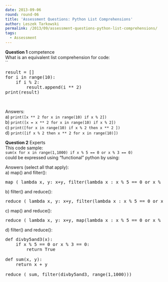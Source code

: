 ```yaml
---
date: 2013-09-06
round: round-06
title: 'Assessment Questions: Python List Comprehensions'
author: Leszek Tarkowski
permalink: /2013/09/assessment-questions-python-list-comprehensions/
tags:
  - Assessment
---
```

**Question 1** competence  
What is an equivalent list comprehension for code:  
``

<pre>result = []
for i in range(10):
    if i % 2:
        result.append(i ** 2)
print(result)</pre>

&nbsp;

Answers:  
a) `print([x ** 2 for x in range(10) if x % 2])`  
b) `print([x = x ** 2 for x in range(10) if x % 2])`  
c) `print([for x in range(10) if x % 2 then x ** 2 ])`  
d) `print([if x % 2 then x ** 2 for x in range(10)])`

**Question 2** Experts  
This code sample:  
`sum(x for x in range(1,1000) if x % 5 == 0 or x % 3 == 0)`  
could be expressed using &#8220;functional&#8221; python by using:

Answers (select all that apply):  
a) map() and filter():

<pre>map ( lambda x, y: x+y, filter(lambda x : x % 5 == 0 or x % 3 == 0, range(1,1000)) )
</pre>

b) filter() and reduce():

<pre>reduce ( lambda x, y: x+y, filter(lambda x : x % 5 == 0 or x % 3 == 0, range(1,1000)) )
</pre>

c) map() and reduce():

<pre>reduce ( lambda x, y: x+y, map(lambda x : x % 5 == 0 or x % 3 == 0, range(1,1000)) )
</pre>

d) filter() and reduce():

<pre>def divby5and3(x):
    if x % 5 == 0 or x % 3 == 0:
        return True

def sum(x, y):
    return x + y

reduce ( sum, filter(divby5and3, range(1,1000)))</pre>
